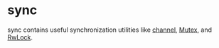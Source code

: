 # sync

sync contains useful synchronization utilities like [channel](./channel.md),  [Mutex](./mutex.md), and [RwLock](./rwlock.md).